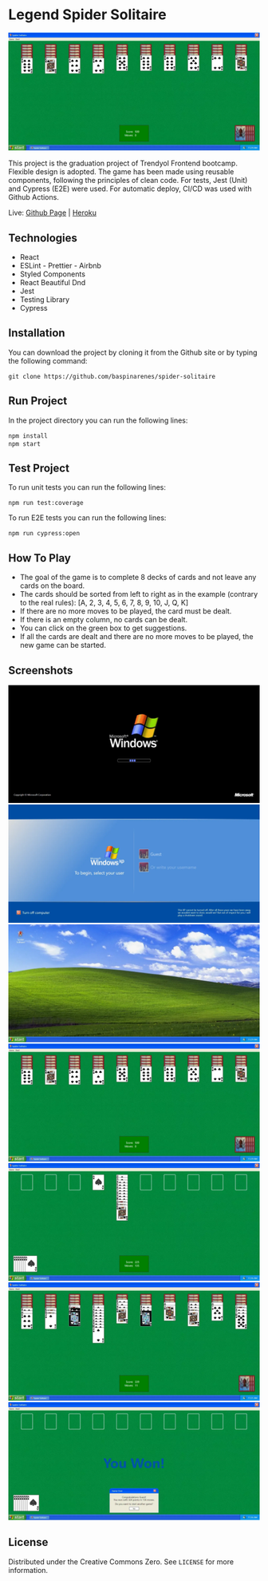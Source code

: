 # Legend Spider Solitaire

![](./readme/game-starting.webp)

This project is the graduation project of Trendyol Frontend bootcamp. Flexible design is adopted. The game has been made using reusable components, following the principles of clean code. For tests, Jest (Unit) and Cypress (E2E) were used. For automatic deploy, CI/CD was used with Github Actions.

Live: [Github Page](https://enesbaspinar.me/spider-solitaire/) | [Heroku](https://legend-spider-solitaire.herokuapp.com/)

## Technologies

- React
- ESLint - Prettier - Airbnb
- Styled Components
- React Beautiful Dnd
- Jest
- Testing Library
- Cypress

## Installation

You can download the project by cloning it from the Github site or by typing the following command:

```console
git clone https://github.com/baspinarenes/spider-solitaire
```

## Run Project

In the project directory you can run the following lines:

```console
npm install
npm start
```

## Test Project

To run unit tests you can run the following lines:

```console
npm run test:coverage
```

To run E2E tests you can run the following lines:

```console
npm run cypress:open
```



## How To Play

- The goal of the game is to complete 8 decks of cards and not leave any cards on the board.
- The cards should be sorted from left to right as in the example (contrary to the real rules): [A, 2, 3, 4, 5, 6, 7, 8, 9, 10, J, Q, K]
- If there are no more moves to be played, the card must be dealt.
- If there is an empty column, no cards can be dealt.
- You can click on the green box to get suggestions.
- If all the cards are dealt and there are no more moves to be played, the new game can be started.

## Screenshots

![](./readme/intro.webp)
![](./readme/login.webp)
![](./readme/desktop.webp)
![](./readme/game-starting.webp)
![](./readme/completed-decks.webp)
![](./readme/hint.webp)
![](./readme/won.webp)

## License

Distributed under the Creative Commons Zero. See `LICENSE` for more information.
